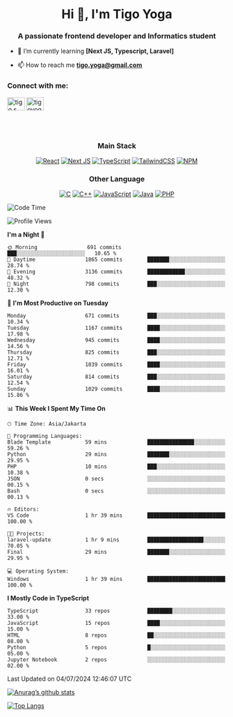 <h1 align="center">Hi 👋, I'm Tigo Yoga</h1>
<h3 align="center">A passionate frontend developer and Informatics student</h3>

- 🌱 I’m currently learning **[Next JS, Typescript, Laravel]**

- 📫 How to reach me **tigo.yoga@gmail.com**

<h3 align="left">Connect with me:</h3>
<p align="left">
<a href="https://linkedin.com/in/tigo s yoga" target="blank"><img align="center" src="https://raw.githubusercontent.com/rahuldkjain/github-profile-readme-generator/master/src/images/icons/Social/linked-in-alt.svg" alt="tigo s yoga" height="30" width="40" /></a>
<a href="https://instagram.com/tigoyoga" target="blank"><img align="center" src="https://raw.githubusercontent.com/rahuldkjain/github-profile-readme-generator/master/src/images/icons/Social/instagram.svg" alt="tigoyoga" height="30" width="40" /></a>
</p>

<br/>
<br/>

<h3 align="center">Main Stack</h3>
<div align="center">
  
  <a href="">![React](https://img.shields.io/badge/react-%2320232a.svg?style=for-the-badge&logo=react&logoColor=%2361DAFB)</a>
  <a href="">![Next JS](https://img.shields.io/badge/Next-black?style=for-the-badge&logo=next.js&logoColor=white)</a>
   <a href="">![TypeScript](https://img.shields.io/badge/typescript-%23007ACC.svg?style=for-the-badge&logo=typescript&logoColor=white)</a>
  <a href="">![TailwindCSS](https://img.shields.io/badge/tailwindcss-%2338B2AC.svg?style=for-the-badge&logo=tailwind-css&logoColor=white)</a>
  <a href="">![NPM](https://img.shields.io/badge/NPM-%23000000.svg?style=for-the-badge&logo=npm&logoColor=white)</a>
</div>
<h3 align="center">Other Language</h3>
<div align="center">
  
  <a href="">![C](https://img.shields.io/badge/c-%2300599C.svg?style=for-the-badge&logo=c&logoColor=white)</a>
  <a href="">![C++](https://img.shields.io/badge/c++-%2300599C.svg?style=for-the-badge&logo=c%2B%2B&logoColor=white)</a>
  <a href="">![JavaScript](https://img.shields.io/badge/javascript-%23323330.svg?style=for-the-badge&logo=javascript&logoColor=%23F7DF1E)</a>
  <a href="">![Java](https://img.shields.io/badge/java-%23ED8B00.svg?style=for-the-badge&logo=java&logoColor=white)</a>
  <a href="">![PHP](https://img.shields.io/badge/php-%23777BB4.svg?style=for-the-badge&logo=php&logoColor=white)</a>
</div>

<!--START_SECTION:waka-->
![Code Time](http://img.shields.io/badge/Code%20Time-882%20hrs%2043%20mins-blue)

![Profile Views](http://img.shields.io/badge/Profile%20Views-0-blue)

**I'm a Night 🦉** 

```text
🌞 Morning                691 commits         ███░░░░░░░░░░░░░░░░░░░░░░   10.65 % 
🌆 Daytime                1865 commits        ███████░░░░░░░░░░░░░░░░░░   28.74 % 
🌃 Evening                3136 commits        ████████████░░░░░░░░░░░░░   48.32 % 
🌙 Night                  798 commits         ███░░░░░░░░░░░░░░░░░░░░░░   12.30 % 
```
📅 **I'm Most Productive on Tuesday** 

```text
Monday                   671 commits         ███░░░░░░░░░░░░░░░░░░░░░░   10.34 % 
Tuesday                  1167 commits        ████░░░░░░░░░░░░░░░░░░░░░   17.98 % 
Wednesday                945 commits         ████░░░░░░░░░░░░░░░░░░░░░   14.56 % 
Thursday                 825 commits         ███░░░░░░░░░░░░░░░░░░░░░░   12.71 % 
Friday                   1039 commits        ████░░░░░░░░░░░░░░░░░░░░░   16.01 % 
Saturday                 814 commits         ███░░░░░░░░░░░░░░░░░░░░░░   12.54 % 
Sunday                   1029 commits        ████░░░░░░░░░░░░░░░░░░░░░   15.86 % 
```


📊 **This Week I Spent My Time On** 

```text
🕑︎ Time Zone: Asia/Jakarta

💬 Programming Languages: 
Blade Template           59 mins             ███████████████░░░░░░░░░░   59.26 % 
Python                   29 mins             ███████░░░░░░░░░░░░░░░░░░   29.95 % 
PHP                      10 mins             ███░░░░░░░░░░░░░░░░░░░░░░   10.38 % 
JSON                     0 secs              ░░░░░░░░░░░░░░░░░░░░░░░░░   00.15 % 
Bash                     0 secs              ░░░░░░░░░░░░░░░░░░░░░░░░░   00.13 % 

🔥 Editors: 
VS Code                  1 hr 39 mins        █████████████████████████   100.00 % 

🐱‍💻 Projects: 
laravel-update           1 hr 9 mins         ██████████████████░░░░░░░   70.05 % 
Final                    29 mins             ███████░░░░░░░░░░░░░░░░░░   29.95 % 

💻 Operating System: 
Windows                  1 hr 39 mins        █████████████████████████   100.00 % 
```

**I Mostly Code in TypeScript** 

```text
TypeScript               33 repos            ████████░░░░░░░░░░░░░░░░░   33.00 % 
JavaScript               15 repos            ████░░░░░░░░░░░░░░░░░░░░░   15.00 % 
HTML                     8 repos             ██░░░░░░░░░░░░░░░░░░░░░░░   08.00 % 
Python                   5 repos             █░░░░░░░░░░░░░░░░░░░░░░░░   05.00 % 
Jupyter Notebook         2 repos             ░░░░░░░░░░░░░░░░░░░░░░░░░   02.00 % 
```




 Last Updated on 04/07/2024 12:46:07 UTC
<!--END_SECTION:waka-->

[![Anurag’s github stats](https://github-readme-stats.vercel.app/api?username=tigoyoga)](https://github.com/tigoyoga)

[![Top Langs](https://github-readme-stats.vercel.app/api/top-langs/?username=tigoyoga&layout=compact)](https://github.com/tigoyoga)
